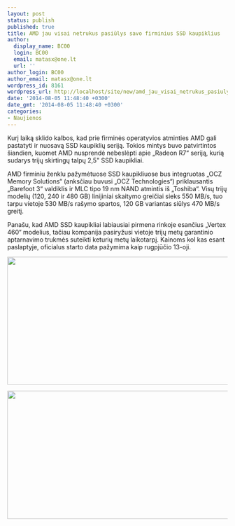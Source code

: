 ```yaml
---
layout: post
status: publish
published: true
title: AMD jau visai netrukus pasiūlys savo firminius SSD kaupiklius
author:
  display_name: BC00
  login: BC00
  email: matasx@one.lt
  url: ''
author_login: BC00
author_email: matasx@one.lt
wordpress_id: 8161
wordpress_url: http://localhost/site/new/amd_jau_visai_netrukus_pasiulys_savo_firminius_ssd_kaupiklius/
date: '2014-08-05 11:48:40 +0300'
date_gmt: '2014-08-05 11:48:40 +0300'
categories:
- Naujienos
---
```

<p>
	Kurį laiką sklido kalbos, kad prie firminės operatyvios atminties AMD gali pastatyti ir nuosavą SSD kaupiklių seriją. Tokios mintys buvo patvirtintos &scaron;iandien, kuomet AMD nusprendė nebeslėpti apie &bdquo;Radeon R7&ldquo; seriją, kurią sudarys trijų skirtingų talpų 2,5&quot; SSD kaupikliai.</p>
<p>
	AMD firminiu ženklu pažymėtuose SSD kaupikliuose bus integruotas &bdquo;OCZ Memory Solutions&ldquo; (anksčiau buvusi &bdquo;OCZ Technologies&ldquo;) priklausantis &bdquo;Barefoot 3&ldquo; valdiklis ir MLC tipo 19 nm NAND atmintis i&scaron; &bdquo;Toshiba&ldquo;. Visų trijų modelių (120, 240 ir 480 GB) linijiniai skaitymo greičiai sieks 550 MB/s, tuo tarpu vietoje 530 MB/s ra&scaron;ymo spartos, 120 GB variantas siūlys 470 MB/s greitį.</p>
<p>
	Pana&scaron;u, kad AMD SSD kaupikliai labiausiai pirmena rinkoje esančius &bdquo;Vertex 460&ldquo; modelius, tačiau kompanija pasiryžusi vietoje trijų metų garantinio aptarnavimo trukmės suteikti keturių metų laikotarpį. Kainoms kol kas esant paslaptyje, oficialus starto data pažymima kaip rugpjūčio 13-oji.</p>
<p>
	<a href="http://technews.lt/userfiles/6a.jpg"><img alt="" src="http://technews.lt/userfiles/6a.jpg" style="width: 520px; height: 292px;" /></a></p>
<p>
	<a href="http://technews.lt/userfiles/6b.jpg"><img alt="" src="http://technews.lt/userfiles/6b.jpg" style="width: 520px; height: 293px;" /></a></p>
